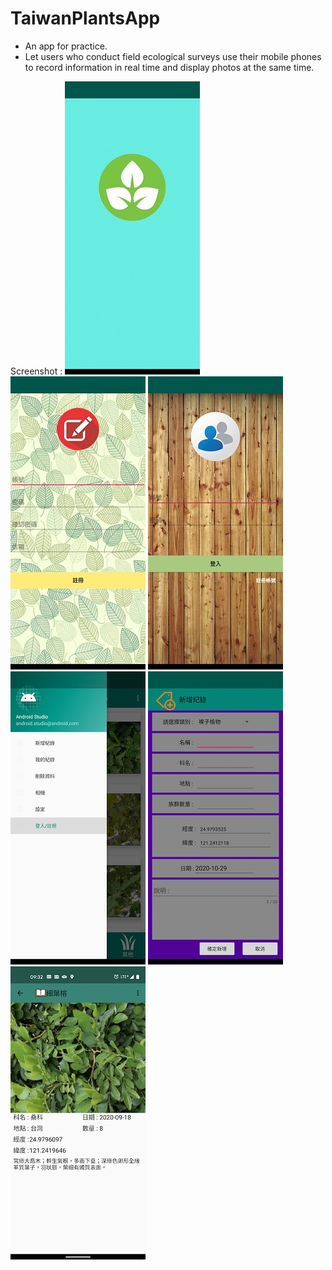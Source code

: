 # TaiwanPlantsApp
- An app for practice.
- Let users who conduct field ecological surveys use their mobile phones to record information in real time and display photos at the same time.

Screenshot :
![image](https://github.com/allankof/TaiwanPlantsApp/blob/master/Screenshot/Screenshot_0_s.jpg)
![image](https://github.com/allankof/TaiwanPlantsApp/blob/master/Screenshot/Screenshot_1_s.jpg)
![image](https://github.com/allankof/TaiwanPlantsApp/blob/master/Screenshot/Screenshot_2_s.jpg)
![image](https://github.com/allankof/TaiwanPlantsApp/blob/master/Screenshot/Screenshot_3_s.jpg)
![image](https://github.com/allankof/TaiwanPlantsApp/blob/master/Screenshot/Screenshot_4_s.jpg)
![image](https://github.com/allankof/TaiwanPlantsApp/blob/master/Screenshot/Screenshot_5_s.jpg)
